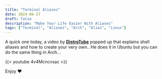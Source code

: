```yaml
---
title: "Terminal Aliases"
date: 2024-06-27
draft: false
description: "Make Your Life Easier With Aliases"
tags: ["Terminal", "Aliases", "Arch", "Alias", "Linux"]
---
```

A quick one today, a video by [**DistroTube**](https://www.youtube.com/@DistroTube/videos) popped up that explains shell aliases and how to create your very own.. He does it in Ubuntu but you can do the same thing in Arch...

{{< youtube 4v4Mcncvsac >}}

Enjoy :heart:


